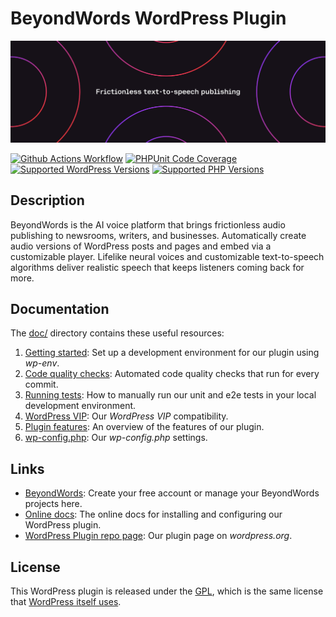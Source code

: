 #   BeyondWords WordPress Plugin

![Banner](.wordpress-org/banner-1544x500.png)

[![Github Actions Workflow](https://github.com/beyondwords-io/wordpress-plugin/actions/workflows/main.yml/badge.svg?branch=main)](https://github.com/beyondwords-io/wordpress-plugin/actions/workflows/main.yml)
[![PHPUnit Code Coverage](https://beyondwords-io.github.io/wordpress-plugin/coverage-badge.svg)](https://beyondwords-io.github.io/wordpress-plugin)
[![Supported WordPress Versions](https://img.shields.io/static/v1?label=&message=5.8+-+6.5&color=blue&logo=wordpress&logoColor=white)](https://wordpress.org/)
[![Supported PHP Versions](https://img.shields.io/static/v1?label=&message=7.4+-+8.3&color=777bb4&logo=php&logoColor=white)](https://www.php.net/)

##  Description

BeyondWords is the AI voice platform that brings frictionless audio publishing to newsrooms, writers, and businesses. Automatically create audio versions of WordPress posts and pages and embed via a customizable player. Lifelike neural voices and customizable text-to-speech algorithms deliver realistic speech that keeps listeners coming back for more.

##  Documentation

The [doc/](./doc/) directory contains these useful resources:

1. [Getting started](./doc/getting-started.md): Set up a development environment
for our plugin using *wp-env*.
2. [Code quality checks](./doc/code-quality-checks.md): Automated code quality
checks that run for every commit.
3. [Running tests](./doc/running-tests.md): How to manually run our unit and e2e tests in your
local development environment.
4. [WordPress VIP](./doc/wordpress-vip.md): Our *WordPress VIP* compatibility.
5. [Plugin features](./doc/plugin-features.md): An overview of the features of
our plugin.
6. [wp-config.php](./doc/wp-config.md): Our *wp-config.php* settings.

##  Links

- [BeyondWords](https://beyondwords.io/): Create your free account or manage
your BeyondWords projects here.
- [Online docs](https://docs.beyondwords.io/docs-and-guides/content/connect-cms/wordpress):
The online docs for installing and configuring our WordPress plugin.
- [WordPress Plugin repo page](https://wordpress.org/plugins/speechkit/): Our
plugin page on *wordpress.org*.

##  License

This WordPress plugin is released under the [GPL](https://www.gnu.org/licenses/licenses.html#GPL),
which is the same license that [WordPress itself uses](https://wordpress.org/about/license/).
